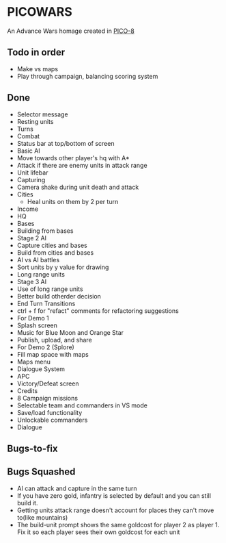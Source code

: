 PICOWARS
========

An Advance Wars homage created in [PICO-8](https://www.lexaloffle.com/pico-8.php)


Todo in order
-------------

* Make vs maps
* Play through campaign, balancing scoring system


Done
----

* Selector message
* Resting units
* Turns
* Combat
* Status bar at top/bottom of screen
* Basic AI
 * Move towards other player's hq with A*
 * Attack if there are enemy units in attack range
* Unit lifebar
* Capturing
* Camera shake during unit death and attack
* Cities
  * Heal units on them by 2 per turn
* Income
* HQ
* Bases
* Building from bases
* Stage 2 AI
 * Capture cities and bases
 * Build from cities and bases
* AI vs AI battles
* Sort units by y value for drawing
* Long range units
* Stage 3 AI
 * Use of long range units
 * Better build otherder decision
* End Turn Transitions
* ctrl + f for "refact" comments for refactoring suggestions
* For Demo 1
 * Splash screen
 * Music for Blue Moon and Orange Star
 * Publish, upload, and share
* For Demo 2 (Splore)
 * Fill map space with maps
 * Maps menu
* Dialogue System
* APC
* Victory/Defeat screen
* Credits
* 8 Campaign missions
* Selectable team and commanders in VS mode
* Save/load functionality
* Unlockable commanders
* Dialogue


Bugs-to-fix
-----------


Bugs Squashed
-------------

* AI can attack and capture in the same turn
* If you have zero gold, infantry is selected by default and you can still build it.
* Getting units attack range doesn't account for places they can't move to(like mountains)
* The build-unit prompt shows the same goldcost for player 2 as player 1. Fix it so each player sees their own goldcost for each unit
